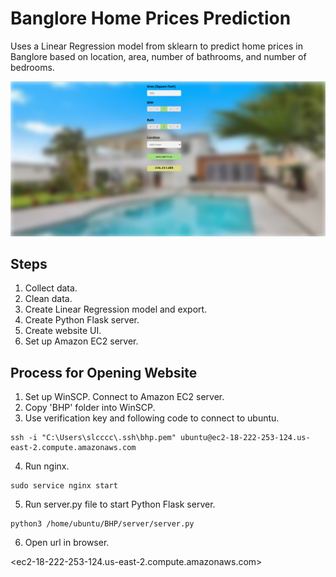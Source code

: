 # Banglore Home Prices Prediction

Uses a Linear Regression model from sklearn to predict home prices in Banglore based on location, area, number of bathrooms, and number of bedrooms.

![alt text](https://github.com/aaWang27/BHP/blob/master/website.png)

## Steps
1. Collect data.
2. Clean data.
3. Create Linear Regression model and export.
4. Create Python Flask server.
5. Create website UI.
6. Set up Amazon EC2 server.

## Process for Opening Website
1. Set up WinSCP. Connect to Amazon EC2 server.
2. Copy 'BHP' folder into WinSCP.
3. Use verification key and following code to connect to ubuntu. 
```
ssh -i "C:\Users\slcccc\.ssh\bhp.pem" ubuntu@ec2-18-222-253-124.us-east-2.compute.amazonaws.com
```
4. Run nginx. 
```
sudo service nginx start
```
5. Run server.py file to start Python Flask server.
```
python3 /home/ubuntu/BHP/server/server.py
```
6. Open url in browser.

  <ec2-18-222-253-124.us-east-2.compute.amazonaws.com>
